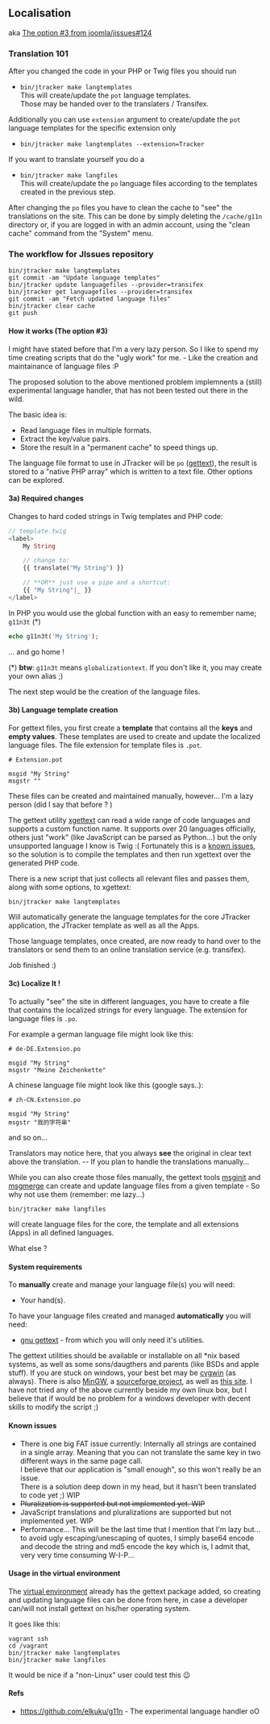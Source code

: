 ## Localisation

aka [The option #3 from joomla/jissues#124](https://github.com/joomla/jissues/pull/124)

### Translation 101

After you changed the code in your PHP or Twig files you should run

* `bin/jtracker make langtemplates`<br />
This will create/update the `pot` language templates.<br />
Those may be handed over to the translaters / Transifex.

Additionally you can use `extension` argument to create/update the `pot` language templates for the specific extension only

* `bin/jtracker make langtemplates --extension=Tracker`<br />

If you want to translate yourself you do a

* `bin/jtracker make langfiles`<br />
This will create/update the `po` language files according to the templates created in the previous step.

After changing the `po` files you have to clean the cache to "see" the translations on the site.
This can be done by simply deleting the `/cache/g11n` directory or, if you are logged in with an admin account, using the "clean cache" command from the "System" menu.

### The workflow for JIssues repository

```
bin/jtracker make langtemplates
git commit -am "Update language templates"
bin/jtracker update languagefiles --provider=transifex
bin/jtracker get languagefiles --provider=transifex
git commit -am "Fetch updated language files"
bin/jtracker clear cache
git push
```

#### How it works (The option #3)

I might have stated before that I'm a very lazy person. So I like to spend my time creating scripts that do the "ugly work" for me. - Like the creation and maintainance of language files :P

The proposed solution to the above mentioned problem implemnents a (still) experimental language handler, that has not been tested out there in the wild.

The basic idea is:

* Read language files in multiple formats.
* Extract the key/value pairs.
* Store the result in a "permanent cache" to speed things up.

The language file format to use in JTracker will be `po` ([gettext](http://en.wikipedia.org/wiki/Gettext)), the result is stored to a "native PHP array" which is written to a text file. Other options can be explored.

#### 3a) Required changes

Changes to hard coded strings in Twig templates and PHP code:

```php
// template.twig
<label>
    My String

    // change to:
    {{ translate("My String") }}

    // **OR** just use a pipe and a shortcut:
    {{ "My String"|_ }}
</label>
```

In PHP you would use the global function with an easy to remember name; `g11n3t` (*)

```php
echo g11n3t('My String');
```

... and go home !

(*) **btw**: `g11n3t` means `globalizationtext`. If you don't like it, you may create your own alias ;)


The next step would be the creation of the language files.

#### 3b) Language template creation

For gettext files, you first create a **template** that contains all the **keys** and **empty values**.
These templates are used to create and update the localized language files.
The file extension for template files is `.pot`.

```
# Extension.pot

msgid "My String"
msgstr ""
```

These files can be created and maintained manually, however... I'm a lazy person (did I say that before ? )

The gettext utility [xgettext](http://linux.die.net/man/1/xgettext) can read a wide range of code languages and supports a custom function name.
It supports over 20 languages officially, others just "work" (like JavaScript can be parsed as Python...) but the only unsupported language I know is Twig :(
Fortunately this is a [known issues](https://github.com/fabpot/Twig-extensions/blob/master/doc/i18n.rst), so the solution is to compile the templates and then run xgettext over the generated PHP code.

There is a new script that just collects all relevant files and passes them, along with some options, to xgettext:

```
bin/jtracker make langtemplates
```

Will automatically generate the language templates for the core JTracker application, the JTracker template as well as all the Apps.

Those language templates, once created, are now ready to hand over to the translators or send them to an online translation service (e.g. transifex).

Job finished :)

#### 3c) Localize It !

To actually "see" the site in different languages, you have to create a file that contains the localized strings for every language.
The extension for language files is `.po`.

For example a german language file might look like this:
```
# de-DE.Extension.po

msgid "My String"
msgstr "Meine Zeichenkette"
```

A chinese language file might look like this (google says..):
```
# zh-CN.Extension.po

msgid "My String"
msgstr "我的字符串"
```

and so on...

Translators may notice here, that you always **see** the original in clear text above the translation. -- If you plan to handle the translations manually...

While you can also create those files manually, the gettext tools [msginit](http://linux.die.net/man/1/msginit) and [msgmerge](http://linux.die.net/man/1/msgmerge) can create and update language files from a given template - So why not use them (remember: me lazy...)

```
bin/jtracker make langfiles
```

will create language files for the core, the template and all extensions (Apps) in all defined languages.

What else ?

#### System requirements

To **manually** create and manage your language file(s) you will need:
* Your hand(s).

To have your language files created and managed **automatically** you will need:
* [gnu gettext](http://directory.fsf.org/wiki/Gettext) - from which you will only need it's utilities.

The gettext utilities should be available or installable on all *nix based systems, as well as some sons/daugthers and parents (like BSDs and apple stuff).
If you are stuck on windows, your best bet may be [cygwin](http://www.cygwin.com/) (as always). There is also [MinGW](http://www.mingw.org/), a [sourceforge project](http://sourceforge.net/projects/gettext/), as well as [this site](http://franco-bez.4lima.de/index.php?option=com_content&view=article&id=55&Itemid=64&lang=en).
I have not tried any of the above currently beside my own linux box, but I believe that if would be no problem for a windows developer with decent skills to modify the script ;)

#### Known issues

* There is one big FAT issue currently: Internally all strings are contained in a single array. Meaning that you can not translate the same key in two different ways in the same page call.<br />I believe that our application is "small enough", so this won't really be an issue.<br />There is a solution deep down in my head, but it hasn't been translated to code yet ;) WIP
* <del>Pluralization is supported but not implemented yet. WIP</del>
* JavaScript translations and pluralizations are supported but not implemented yet. WIP
* Performance... This will be the last time that I mention that I'm lazy but... to avoid ugly escaping/unescaping of quotes, I simply base64 encode and decode the string and md5 encode the key which is, I admit that, very very time consuming W-I-P...

#### Usage in the virtual environment

The [virtual environment](https://github.com/joomla/jissues/blob/framework/Documentation/virtual-test-server.md) already has the gettext package added, so creating and updating language files can be done from here, in case a developer can/will not install gettext on his/her operating system.

It goes like this:

```
vagrant ssh
cd /vagrant
bin/jtracker make langtemplates
bin/jtracker make langfiles
```
It would be nice if a "non-Linux" user could test this :wink:

#### Refs

* https://github.com/elkuku/g11n - The experimental language handler oO
